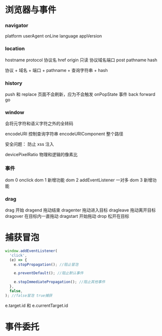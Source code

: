 # 浏览器与事件

### navigator

platform
userAgent
onLine
language
appVersion

### location

hostname
protocol 协议名
href
origin 只读 协议域名端口
post
pathname
hash

协议 + 域名 + 端口 + pathname + 查询字符串 + hash

### history

push 和 replace 页面不会刷新，应为不会触发 onPopState 事件
back
forward
go

### window

会将元字符和语义字符之外的全转码

encodeURI 控制查询字符串
encodeURIComponent 整个路径

安全问题： 防止 xss 注入

devicePixelRatio 物理和逻辑的像素比

### 事件

dom 0 onclick
dom 1 新增功能
dom 2 addEventListener 一对多
dom 3 新增功能

### drag

drag 开始
dragend 拖动结束
dragenter 拖动进入目标
dragleave 拖动离开目标
dragover 在目标内一直拖动
dragstart 开始拖动
drop 松开在目标

# 捕获冒泡

```js
window.addEventListener(
  'click',
  (e) => {
    e.stopPropagation(); //阻止冒泡

    e.preventDefault(); //阻止默认事件

    e.stopImmediatePropagation(); //阻止其他事件
  },
  false,
); //false冒泡 true捕获
```

e.target.id 和 e.currentTarget.id

# 事件委托
